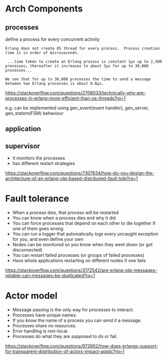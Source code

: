 
# Arch Components

## processes

define a process for every concurrent activity

```
Erlang does not create OS thread for every process.  Process creation time is in order of microseconds.

 ...time taken to create an Erlang process is constant 1µs up to 2,500 processes; thereafter it increases to about 3µs for up to 30,000 processes...

We see that for up to 30,000 processes the time to send a message between two Erlang processes is about 0.8µs.
```

https://stackoverflow.com/questions/2708033/technically-why-are-processes-in-erlang-more-efficient-than-os-threads?rq=1


e.g. can be implemented using gen_event(event handler), gen_server, gen_statem(FSM) behaviour

## application

## supervisor

* it monitors the processes
* has different restart strategies


https://stackoverflow.com/questions/7307634/how-do-you-design-the-architecture-of-an-erlang-otp-based-distributed-fault-tole?rq=1

# Fault tolerance

* When a process dies, that process will be restarted
* You can know when a process dies and why it did
* You can force processes that depend on each other to die together if one of them goes wrong
* You can run a logger that automatically logs every uncaught exception for you, and even define your own
* Nodes can be monitored so you know when they went down (or got disconnected)
* You can restart failed processes (or groups of failed processes)
* Have whole applications restarting on different nodes if one fails

https://stackoverflow.com/questions/3172542/are-erlang-otp-messages-reliable-can-messages-be-duplicated?rq=1

# Actor model

* Message passing is the only way for processes to interact.
* Processes have unique names.
* If you know the name of a process you can send it a message.
* Processes share no resources.
* Error handling is non-local.
* Processes do what they are supposed to do or fail.

https://stackoverflow.com/questions/972662/how-does-erlangs-support-for-transparent-distribution-of-actors-impact-applic?rq=1
